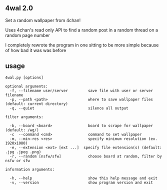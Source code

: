 ## 4wal 2.0

Set a random wallpaper from 4chan!

Uses 4chan's read only API to find a random post in a random thread on a random page number

I completely rewrote the program in one sitting to be more simple because of how bad it was was before

## usage
```
4wal.py [options]

optional arguments:
  -f, --filename user/server         save file with user or server filename
  -p, --path <path>                  where to save wallpaper files (default: current directory)
  -q, --quiet                        silence all output

filter arguments:

  -b, --board <board>                board to scrape for wallpaper (default: /wg/)
  -c  --command <cmd>                command to set wallpaper
  -m, --min-res <res>                specify minimum resolution (ex. 1920x1080)
  -e, --extension <ext> [ext ...]  specify file extension(s) (default: .jpg .jpeg .png)
  -r, --random [nsfw/sfw]            choose board at random, filter by nsfw or sfw

information arguments:

  -h, --help                         show this help message and exit
  -v, --version                      show program version and exit

```
